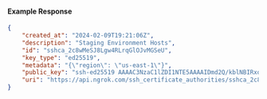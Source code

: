 <!-- Code generated for API Clients. DO NOT EDIT. -->

#### Example Response

```json
{
	"created_at": "2024-02-09T19:21:06Z",
	"description": "Staging Environment Hosts",
	"id": "sshca_2c8wMeSJ8Lgw4RLrqGlOJvMGSeU",
	"key_type": "ed25519",
	"metadata": "{\"region\": \"us-east-1\"}",
	"public_key": "ssh-ed25519 AAAAC3NzaC1lZDI1NTE5AAAAIDmd2Q/kblNBIRxqR6uhyA3v8EgvoGuNmf7wNWlRSGW/",
	"uri": "https://api.ngrok.com/ssh_certificate_authorities/sshca_2c8wMeSJ8Lgw4RLrqGlOJvMGSeU"
}
```
